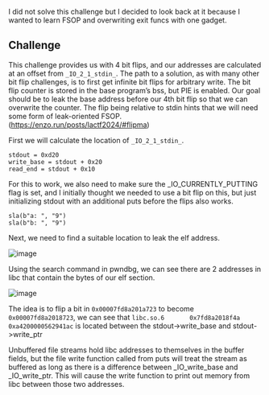 I did not solve this challenge but I decided to look back at it because I wanted to learn FSOP and overwriting exit funcs with one gadget.

## Challenge

This challenge provides us with 4 bit flips, and our addresses are calculated at an offset from `_IO_2_1_stdin_`. The path to a solution, as with many other bit flip challenges, is to first get infinite bit flips for arbitrary write. The bit flip counter is stored in the base program’s bss, but PIE is enabled. Our goal should be to leak the base address before our 4th bit flip so that we can overwrite the counter. The flip being relative to stdin hints that we will need some form of leak-oriented FSOP. (https://enzo.run/posts/lactf2024/#flipma)

First we will calculate the location of `_IO_2_1_stdin_`.

```
stdout = 0xd20
write_base = stdout + 0x20
read_end = stdout + 0x10
```

For this to work, we also need to make sure the _IO_CURRENTLY_PUTTING flag is set, and I initially thought we needed to use a bit flip on this, but just initializing stdout with an additional puts before the flips also works.

```
sla(b"a: ", "9")
sla(b"b: ", "9")
```

Next, we need to find a suitable location to leak the elf address.

![image](https://github.com/user-attachments/assets/5da04128-6251-4532-99b4-1b853b01c373)

Using the search command in pwndbg, we can see there are 2 addresses in libc that contain the bytes of our elf section.

![image](https://github.com/user-attachments/assets/5622ca66-3003-45b0-921e-33b93118e6c0)

The idea is to flip a bit in `0x00007fd8a201a723` to become `0x00007fd8a2018723`, we can see that `libc.so.6       0x7fd8a2018f4a 0xa4200000562941ac` is located between the stdout->write_base and stdout->write_ptr

Unbuffered file streams hold libc addresses to themselves in the buffer fields, but the file write function called from puts will treat the stream as buffered as long as there is a difference between _IO_write_base and _IO_write_ptr. This will cause the write function to print out memory from libc between those two addresses.

